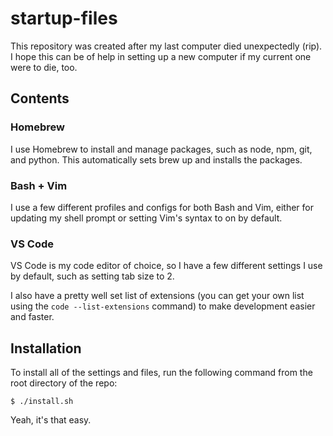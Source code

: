 # startup-files
This repository was created after my last computer died unexpectedly (rip). I hope this can be of help in setting up a new computer if my current one were to die, too.

## Contents

### Homebrew
I use Homebrew to install and manage packages, such as node, npm, git, and python. This automatically sets brew up and installs the packages.

### Bash + Vim
I use a few different profiles and configs for both Bash and Vim, either for updating my shell prompt or setting Vim's syntax to on by default.

### VS Code
VS Code is my code editor of choice, so I have a few different settings I use by default, such as setting tab size to 2.

I also have a pretty well set list of extensions (you can get your own list using the `code --list-extensions` command) to make development easier and faster.

## Installation
To install all of the settings and files, run the following command from the root directory of the repo:

```console
$ ./install.sh
```

Yeah, it's that easy.